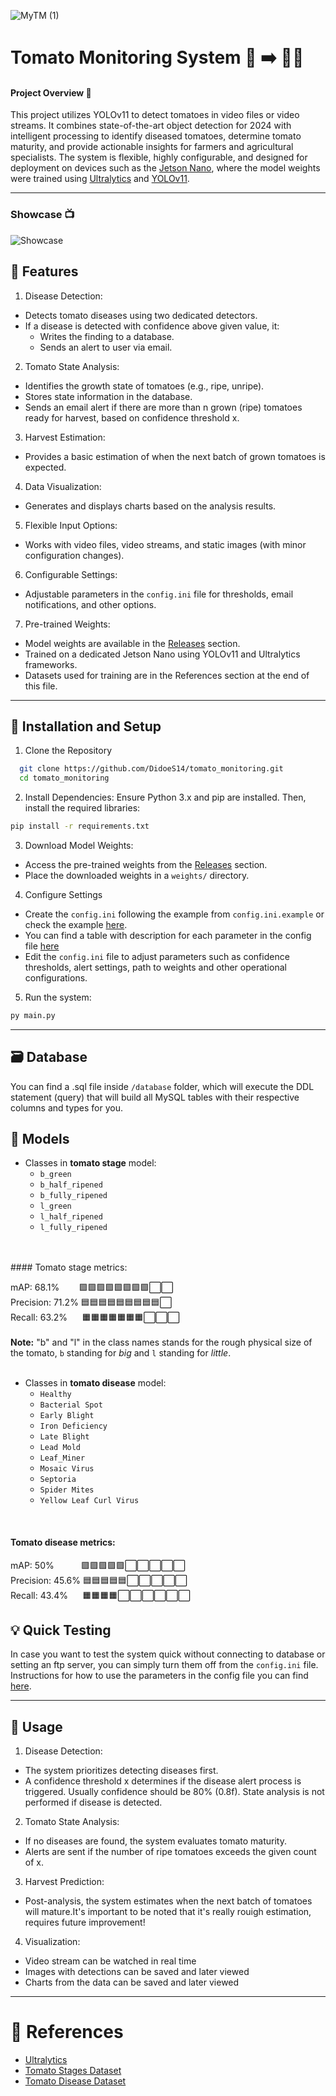 
![MyTM (1)](https://github.com/user-attachments/assets/ff4bedad-c931-448e-9edd-254b712df7d8)


# Tomato Monitoring System 👀 ➡️ 🍅🌿

#### Project Overview 🔎
This project utilizes YOLOv11 to detect tomatoes in video files or video streams.
It combines state-of-the-art object detection for 2024 with intelligent processing
to identify diseased tomatoes, determine tomato maturity, and provide actionable insights
for farmers and agricultural specialists. The system is flexible, highly configurable,
and designed for deployment on devices such as the
[Jetson Nano](https://developer.nvidia.com/embedded/jetson-nano),
where the model weights were trained using [Ultralytics](https://github.com/ultralytics/ultralytics)
and [YOLOv11](https://docs.ultralytics.com/models/yolo11/).

---
### Showcase  📺
![Showcase](https://github.com/user-attachments/assets/f7e9491c-3204-48ab-a5ed-f023bff192ce)



## 🧰 Features 

1. Disease Detection:

- Detects tomato diseases using two dedicated detectors.
- If a disease is detected with confidence above given value, it:
    - Writes the finding to a database.
    - Sends an alert to user via email.
 
2. Tomato State Analysis:

- Identifies the growth state of tomatoes (e.g., ripe, unripe).
- Stores state information in the database.
- Sends an email alert if there are more than n grown (ripe) tomatoes ready for harvest, based on confidence threshold x.

3. Harvest Estimation:
- Provides a basic estimation of when the next batch of grown tomatoes is expected.
4. Data Visualization:

- Generates and displays charts based on the analysis results.
5. Flexible Input Options:

- Works with video files, video streams, and static images (with minor configuration changes).
6. Configurable Settings:

- Adjustable parameters in the `config.ini` file for thresholds, email notifications, and other options.

7. Pre-trained Weights:

- Model weights are available in the [Releases](https://github.com/DidoeS14/tomato_monitoring/releases) section.
- Trained on a dedicated Jetson Nano using YOLOv11 and Ultralytics frameworks.
- Datasets used for training are in the  References section at the end of this file.


---
## 🔧 Installation and Setup 

1. Clone the Repository

```bash
  git clone https://github.com/DidoeS14/tomato_monitoring.git
  cd tomato_monitoring

```

 2. Install Dependencies: Ensure Python 3.x and pip are installed. Then, install the required libraries:
 ```bash
 pip install -r requirements.txt
 ```
 3. Download Model Weights:
  - Access the pre-trained weights from the [Releases](https://github.com/DidoeS14/tomato_monitoring/releases) section.
  - Place the downloaded weights in a `weights/` directory.

  4. Configure Settings
  - Create the `config.ini` following the example from `config.ini.example` or check the example [here](https://github.com/DidoeS14/tomato_monitoring/blob/main/config.ini.example).
  - You can find a table with description for each parameter in the config file [here](https://github.com/DidoeS14/tomato_monitoring/blob/main/CONFIG.md)
  - Edit the `config.ini` file to adjust parameters such as confidence thresholds, alert settings, path to weights and other operational configurations.
  5. Run the system:
  ```bash
  py main.py
  ```

---
## 🗃️ Database 

You can find a .sql file inside `/database` folder, which will execute the DDL statement
(query) that will build all MySQL tables with their respective columns and types for you.
<br>
## 👾 Models 
- Classes in **tomato stage** model:
  - `b_green`
  - `b_half_ripened`
  - `b_fully_ripened`
  - `l_green`
  - `l_half_ripened`
  - `l_fully_ripened`
<br>
<br>
#### Tomato stage metrics:<br>

mAP: 68.1% ‎ ‎ ‎ ‎ ‎ ‎ ‎ 🟪🟪🟪🟪🟪🟪🟪🟪⬜⬜<br>
Precision: 71.2% 🟦🟦🟦🟦🟦🟦🟦🟦🟦⬜<br>
Recall: 63.2% ‎ ‎ ‎ ‎ ‎ 🟧🟧🟧🟧🟧🟧🟧⬜⬜⬜<br>
<br>
**Note:** "b" and "l" in the class names stands for the rough physical size of the tomato, `b` standing for _big_
and `l` standing for _little_.
<br>
<br>
- Classes in **tomato disease** model:
  - `Healthy`
  - `Bacterial Spot`
  - `Early Blight`
  - `Iron Deficiency`
  - `Late Blight`
  - `Lead Mold`
  - `Leaf_Miner`
  - `Mosaic Virus`
  - `Septoria`
  - `Spider Mites`
  - `Yellow Leaf Curl Virus`

<br>

#### Tomato disease metrics:<br>


mAP: 50% ‎ ‎ ‎ ‎ ‎ ‎ ‎ ‎ ‎ ‎ 🟪🟪🟪🟪🟪⬜⬜⬜⬜⬜<br>
Precision: 45.6% 🟦🟦🟦🟦🟦⬜⬜⬜⬜⬜<br>
Recall: 43.4% ‎ ‎ ‎ ‎ ‎ 🟧🟧🟧🟧⬜⬜⬜⬜⬜⬜<br>

## 💡 Quick Testing 

In case you want to test the system quick without connecting to database or setting an ftp server, you can simply 
 turn them off from the `config.ini` file. Instructions for how to use the parameters in the config file you can 
find [here](https://github.com/DidoeS14/tomato_monitoring/blob/main/CONFIG.md).

---
## 📔 Usage 

1. Disease Detection:
- The system prioritizes detecting diseases first.
- A confidence threshold x determines if the disease alert process is triggered. Usually confidence should be 80% (0.8f). State analysis is not performed if disease is detected.

2. Tomato State Analysis:
- If no diseases are found, the system evaluates tomato maturity.
- Alerts are sent if the number of ripe tomatoes exceeds the given count of x.

3. Harvest Prediction:
- Post-analysis, the system estimates when the next batch of tomatoes will mature.It's important to be noted that it's really rouigh estimation, requires future improvement!

4. Visualization:
- Video stream can be watched in real time
- Images with detections can be saved and later viewed
- Charts from the data can be saved and later viewed

---
  # 🔗 References 
  - [Ultralytics](https://github.com/ultralytics/ultralytics)
  - [Tomato Stages Dataset](https://datasetninja.com/laboro-tomato)
  - [Tomato Disease Dataset](https://universe.roboflow.com/universitas-atma-jaya/tomato-leaf-disease-rxcft)

